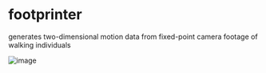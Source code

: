 # footprinter
generates two-dimensional motion data from fixed-point camera footage of walking individuals

![image](https://github.com/FolkBearsGroup/footprinter/assets/11813038/f8a0e259-df3e-4485-a1a5-327587578787)

